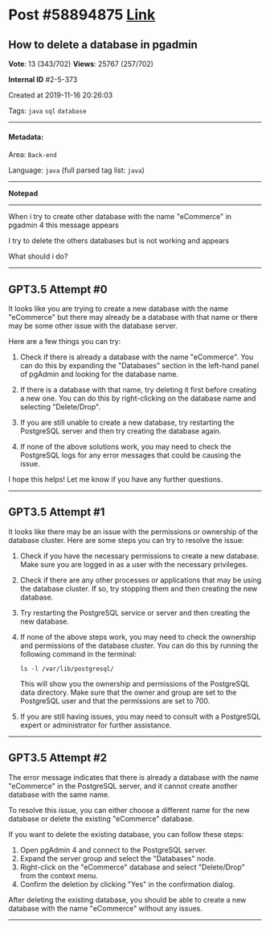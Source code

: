 
# Post \#58894875 [Link](https://stackoverflow.com/questions/58894875/)

## How to delete a database in pgadmin

**Vote**: 13 (343/702) **Views**: 25767 (257/702) 

**Internal ID** \#2-5-373

Created at 2019-11-16 20:26:03

Tags: `java` `sql` `database`

----------

#### Metadata:

Area: `Back-end`

Language: `java` (full parsed tag list: `java`)

----------

**Notepad**


----------

When i try to create other database with the name "eCommerce" in pgadmin 4 this message appears 



I try to delete the others databases but is not working and appears



What should i do?


----------
        
## GPT3.5 Attempt \#0

It looks like you are trying to create a new database with the name "eCommerce" but there may already be a database with that name or there may be some other issue with the database server.

Here are a few things you can try:

1. Check if there is already a database with the name "eCommerce". You can do this by expanding the "Databases" section in the left-hand panel of pgAdmin and looking for the database name.

2. If there is a database with that name, try deleting it first before creating a new one. You can do this by right-clicking on the database name and selecting "Delete/Drop".

3. If you are still unable to create a new database, try restarting the PostgreSQL server and then try creating the database again.

4. If none of the above solutions work, you may need to check the PostgreSQL logs for any error messages that could be causing the issue.

I hope this helps! Let me know if you have any further questions.

--------

## GPT3.5 Attempt \#1

It looks like there may be an issue with the permissions or ownership of the database cluster. Here are some steps you can try to resolve the issue:

1. Check if you have the necessary permissions to create a new database. Make sure you are logged in as a user with the necessary privileges.

2. Check if there are any other processes or applications that may be using the database cluster. If so, try stopping them and then creating the new database.

3. Try restarting the PostgreSQL service or server and then creating the new database.

4. If none of the above steps work, you may need to check the ownership and permissions of the database cluster. You can do this by running the following command in the terminal:

   `ls -l /var/lib/postgresql/`

   This will show you the ownership and permissions of the PostgreSQL data directory. Make sure that the owner and group are set to the PostgreSQL user and that the permissions are set to 700.

5. If you are still having issues, you may need to consult with a PostgreSQL expert or administrator for further assistance.

--------

## GPT3.5 Attempt \#2

The error message indicates that there is already a database with the name "eCommerce" in the PostgreSQL server, and it cannot create another database with the same name. 

To resolve this issue, you can either choose a different name for the new database or delete the existing "eCommerce" database. 

If you want to delete the existing database, you can follow these steps:

1. Open pgAdmin 4 and connect to the PostgreSQL server.
2. Expand the server group and select the "Databases" node.
3. Right-click on the "eCommerce" database and select "Delete/Drop" from the context menu.
4. Confirm the deletion by clicking "Yes" in the confirmation dialog.

After deleting the existing database, you should be able to create a new database with the name "eCommerce" without any issues.

--------
